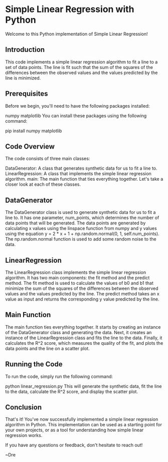 # Simple Linear Regression with Python

Welcome to this Python implementation of Simple Linear Regression!

## Introduction
This code implements a simple linear regression algorithm to fit a line to a set of data points. The line is fit such that the sum of the squares of the differences between the observed values and the values predicted by the line is minimized.

## Prerequisites
Before we begin, you'll need to have the following packages installed:

numpy
matplotlib
You can install these packages using the following command:

pip install numpy matplotlib

## Code Overview
The code consists of three main classes:

DataGenerator: A class that generates synthetic data for us to fit a line to.
LinearRegression: A class that implements the simple linear regression algorithm.
main: The main function that ties everything together.
Let's take a closer look at each of these classes.

## DataGenerator
The DataGenerator class is used to generate synthetic data for us to fit a line to. It has one parameter, num_points, which determines the number of data points that will be generated. The data points are generated by calculating x values using the linspace function from numpy and y values using the equation y = 2 * x + 1 + np.random.normal(0, 1, self.num_points). The np.random.normal function is used to add some random noise to the data.

## LinearRegression
The LinearRegression class implements the simple linear regression algorithm. It has two main components: the fit method and the predict method. The fit method is used to calculate the values of b0 and b1 that minimize the sum of the squares of the differences between the observed values and the values predicted by the line. The predict method takes an x value as input and returns the corresponding y value predicted by the line.

## Main Function
The main function ties everything together. It starts by creating an instance of the DataGenerator class and generating the data. Next, it creates an instance of the LinearRegression class and fits the line to the data. Finally, it calculates the R^2 score, which measures the quality of the fit, and plots the data points and the line on a scatter plot.

## Running the Code
To run the code, simply run the following command:

python linear_regression.py
This will generate the synthetic data, fit the line to the data, calculate the R^2 score, and display the scatter plot.

## Conclusion
That's it! You've now successfully implemented a simple linear regression algorithm in Python. This implementation can be used as a starting point for your own projects, or as a tool for understanding how simple linear regression works.

If you have any questions or feedback, don't hesitate to reach out!

~Dre
